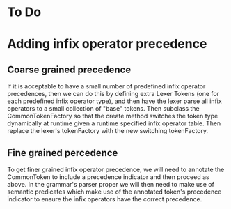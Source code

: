 # To Do

# Adding infix operator precedence

## Coarse grained precedence

If it is acceptable to have a small number of predefined infix operator 
precedences, then we can do this by defining extra Lexer Tokens (one 
for each predefined infix operator type), and then have the lexer parse 
all infix operators to a small collection of "base" tokens. Then 
subclass the CommonTokenFactory so that the create method switches the 
token type dynamically at runtime given a runtime specified infix 
operator table. Then replace the lexer's tokenFactory with the new 
switching tokenFactory.

## Fine grained percedence

To get finer grained infix operator precedence, we will need to 
annotate the CommonToken to include a precedence indicator and then 
proceed as above.  In the grammar's parser proper we will then need to 
make use of semantic predicates which make use of the annotated token's 
precedence indicator to ensure the infix operators have the correct 
precedence.
